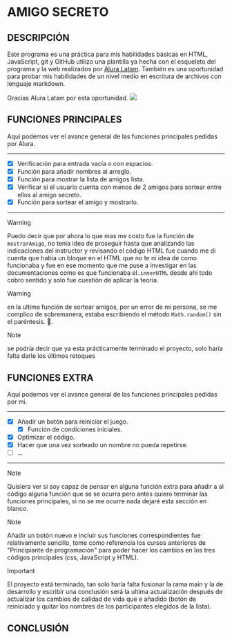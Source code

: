 # AMIGO SECRETO
## DESCRIPCIÓN
Este programa es una práctica para mis habilidades básicas en HTML, JavaScript, git y GitHub utilizo una plantilla ya hecha con el esqueleto del programa y la web realizados por [Alura Latam](https://www.aluracursos.com/).
También es una oportunidad para probar mis habilidades de un nivel medio en escritura de archivos con lenguaje markdown.

Gracias Alura Latam por esta oportunidad. ![](https://www.aluracursos.com/assets/img/home/alura-logo.1730889068.svg)

  

## FUNCIONES PRINCIPALES
Aquí podemos ver el avance general de las funciones principales pedidas por Alura.

---

- [x] Verificación para entrada vacía o con espacios.
- [x] Función para añadir nombres al arreglo.
- [x] Función para mostrar la lista de amigos lista.
- [x] Verificar si el usuario cuenta con menos de 2 amigos para sortear entre ellos al amigo secreto.
- [x] Función para sortear el amigo y mostrarlo.

---

>[!warning]
>Puedo decir que por ahora lo que mas me costo fue la función de `mostrarAmigo`, no tenia idea de proseguir hasta que analizando las indicaciones del instructor y revisando el código HTML fue cuando me di cuenta que había un bloque en el HTML que no te ni idea de como funcionaba y fue en ese momento que me puse a investigar en las documentaciones como es que funcionaba el`.innerHTML` desde ahí todo cobro sentido y solo fue cuestión de aplicar la teoría.
  
>[!warning]
>en la ultima función de sortear amigos, por un error de mi persona, se me complico de sobremanera, estaba escribiendo el método `Math.random()` sin el paréntesis. 🫣.

>[!note]
>se podría decir que ya esta prácticamente terminado el proyecto, solo haría falta darle los últimos retoques

## FUNCIONES EXTRA
Aquí podemos ver el avance general de las funciones principales pedidas por mi.

---

- [x] Añadir un botón para reiniciar el juego.
    - [x] Función de condiciones iniciales.
- [x] Optimizar el código.
- [x] Hacer que una vez sorteado un nombre no pueda repetirse.
- [ ] ...
---

>[!note]
>Quisiera ver si soy capaz de pensar en alguna función extra para añadir a al código alguna función que se se ocurra pero antes quiero terminar las funciones principales, si no se me ocurre nada dejaré esta sección en blanco. 

>[!note]
>Añadir un botón nuevo e incluir sus funciones correspondientes fue relativamente sencillo, tome como referencia los cursos anteriores de "Principiante de programación" para poder hacer los cambios en los tres códigos principales (css, JavaScript y HTML).

>[!important]
> El proyecto está terminado, tan solo haría falta fusionar la rama main y la de desarrollo y escribir una conclusión será la ultima actualización después de actualizar los cambios de calidad de vida que e añadido (botón de reiniciado y quitar los nombres de los participantes elegidos de la lista).

## CONCLUSIÓN
